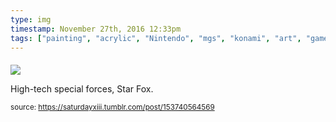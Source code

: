 ```yaml
---
type: img
timestamp: November 27th, 2016 12:33pm
tags: ["painting", "acrylic", "Nintendo", "mgs", "konami", "art", "game"]
---
```

####
<img src="https://saturdayxiii.github.io/media/153740564569.jpg"/>
                                                                                          
High-tech special forces, Star Fox.
 
                                    
                
                
                
                
                                
<small>source: https://saturdayxiii.tumblr.com/post/153740564569</small>
